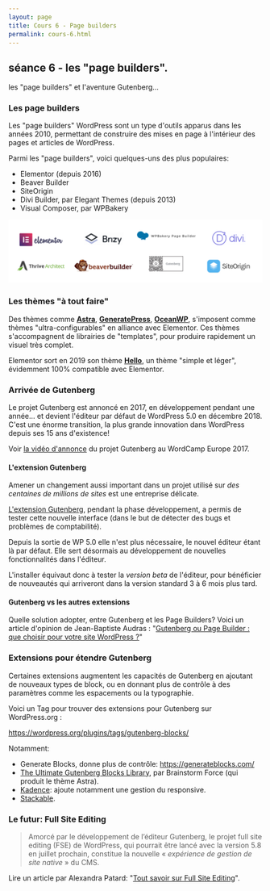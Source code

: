 ```yaml
---
layout: page
title: Cours 6 - Page builders
permalink: cours-6.html
---
```


## séance 6 - les "page builders".

les "page builders" et l'aventure Gutenberg... 

### Les page builders

Les "page builders" WordPress sont un type d'outils apparus dans les années 2010, permettant de construire des mises en page à l'intérieur des pages et articles de WordPress.

Parmi les "page builders", voici quelques-uns des plus populaires:

- Elementor (depuis 2016)
- Beaver Builder
- SiteOrigin
- Divi Builder, par Elegant Themes (depuis 2013)
- Visual Composer, par WPBakery

![Quelques Page Builders populaires](images/page-builders.png)

### Les thèmes "à tout faire"

Des thèmes comme **[Astra](https://wpastra.com/)**, **[GeneratePress](https://generatepress.com/)**, **[OceanWP](https://oceanwp.org/)**, s'imposent comme thèmes "ultra-configurables" en alliance avec Elementor. Ces thèmes s'accompagnent de librairies de "templates", pour produire rapidement un visuel très complet.

Elementor sort en 2019 son thème **[Hello](https://elementor.com/hello-theme/)**, un thème "simple et léger", évidemment 100% compatible avec Elementor.

### Arrivée de Gutenberg

Le projet Gutenberg est annoncé en 2017, en développement pendant une année... et devient l'éditeur par défaut de WordPress 5.0 en décembre 2018. C'est une énorme transition, la plus grande innovation dans WordPress depuis ses 15 ans d'existence!

Voir [la vidéo d'annonce](https://wordpress.tv/2017/12/04/matt-mullenweg-state-of-the-word-2017/) du projet Gutenberg au WordCamp Europe 2017.

#### L'extension Gutenberg

Amener un changement aussi important dans un projet utilisé sur *des centaines de millions de sites* est une entreprise délicate.

[L'extension Gutenberg](https://fr.wordpress.org/plugins/gutenberg/), pendant la phase développement, a permis de tester cette nouvelle interface (dans le but de détecter des bugs et problèmes de comptabilité). 

Depuis la sortie de WP 5.0 elle n'est plus nécessaire, le nouvel éditeur étant là par défaut. Elle sert désormais au développement de nouvelles fonctionnalités dans l'éditeur. 

L'installer équivaut donc à tester la *version beta* de l'éditeur, pour bénéficier de nouveautés qui arriveront dans la version standard 3 à 6 mois plus tard.

#### Gutenberg vs les autres extensions

Quelle solution adopter, entre Gutenberg et les Page Builders? Voici un article d'opinion de Jean-Baptiste Audras : "[Gutenberg ou Page Builder : que choisir pour votre site WordPress ?](https://www.whodunit.fr/gutenberg-ou-page-builder-que-choisir-pour-votre-site-wordpress/)"

### Extensions pour étendre Gutenberg

Certaines extensions augmentent les capacités de Gutenberg en ajoutant de nouveaux types de block, ou en donnant plus de contrôle à des paramètres comme les espacements ou la typographie.

Voici un Tag pour trouver des extensions pour Gutenberg sur WordPress.org :

https://wordpress.org/plugins/tags/gutenberg-blocks/

Notamment:

- Generate Blocks, donne plus de contrôle: https://generateblocks.com/
- [The Ultimate Gutenberg Blocks Library](https://fr.wordpress.org/plugins/ultimate-addons-for-gutenberg/), par Brainstorm Force (qui produit le thème Astra).
- [Kadence](https://www.kadenceblocks.com/): ajoute notamment une gestion du responsive.
- [Stackable](https://wpstackable.com/).

### Le futur: Full Site Editing

> Amorcé par le développement de l’éditeur Gutenberg, le projet full site editing (FSE) de WordPress, qui pourrait être lancé avec la version 5.8 en juillet prochain, constitue la nouvelle « *expérience de gestion de site native* » du CMS. 

Lire un article par Alexandra Patard: "[Tout savoir sur Full Site Editing](https://www.blogdumoderateur.com/wordpress-full-site-editing-evolution-cms/)".
